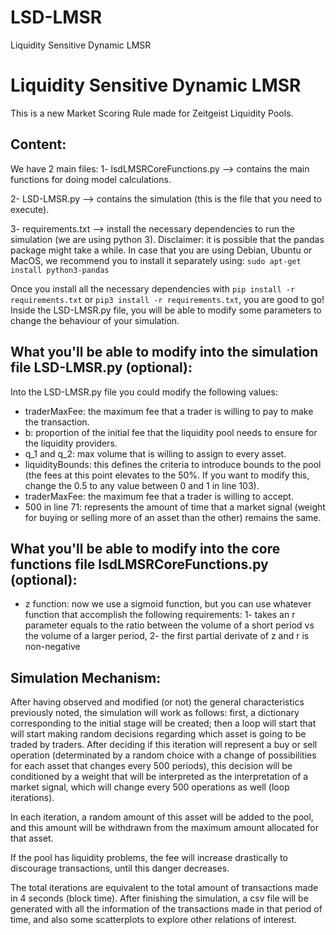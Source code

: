 # LSD-LMSR
Liquidity Sensitive Dynamic LMSR


# Liquidity Sensitive Dynamic LMSR
This is a new Market Scoring Rule made for Zeitgeist Liquidity Pools.

## Content:
We have 2 main files:
1- lsdLMSRCoreFunctions.py --> contains the main functions for doing model calculations.

2- LSD-LMSR.py --> contains the simulation (this is the file that you need to execute).

3- requirements.txt --> install the necessary dependencies to run the simulation (we are using python 3). Disclaimer: it is possible that the pandas package might take a while. In case that you are using Debian, Ubuntu or MacOS, we recommend you to install it separately using: 
        `sudo apt-get install python3-pandas`

Once you install all the necessary dependencies with `pip install -r requirements.txt` or `pip3 install -r requirements.txt`, you are good to go! Inside the LSD-LMSR.py file, you will be able to modify some parameters to change the behaviour of your simulation.

## What you'll be able to modify into the simulation file LSD-LMSR.py (optional):
Into the LSD-LMSR.py file you could modify the following values:
- traderMaxFee: the maximum fee that a trader is willing to pay to make the transaction.
- b: proportion of the initial fee that the liquidity pool needs to ensure for the liquidity providers.
- q_1 and q_2: max volume that is  willing to assign to every asset.
- liquidityBounds: this defines the criteria to introduce bounds to the pool (the fees at this point elevates to the 50%. If you want to modify this, change the 0.5 to any value between 0 and 1 in line 103).
- traderMaxFee: the maximum fee that a trader is willing to accept.
- 500 in line 71: represents the amount of time that a market signal (weight for buying or selling more of an asset than the other) remains the same.

## What you'll be able to modify into the core functions file lsdLMSRCoreFunctions.py (optional):
- z function: now we use a sigmoid function, but you can use whatever function that accomplish the following requirements:
      1- takes an r parameter equals to the ratio between the volume of a short period vs the volume of a larger period, 
      2- the first partial derivate of z and r is non-negative


## Simulation Mechanism:
After having observed and modified (or not) the general characteristics previously noted, the simulation will work as follows: first, a dictionary corresponding to the initial stage will be created; then a loop will start that will start making random decisions regarding which asset is going to be traded by traders. After deciding if this iteration will represent a buy or sell operation (determinated by a random choice with a change of possibilities for each asset that changes every 500 periods), this decision will be conditioned by a weight that will be interpreted as the interpretation of a market signal, which will change every 500 operations as well (loop iterations).

In each iteration, a random amount of this asset will be added to the pool, and this amount will be withdrawn from the maximum amount allocated for that asset.

If the pool has liquidity problems, the fee will increase drastically to discourage transactions, until this danger decreases.

The total iterations are equivalent to the total amount of transactions made in 4 seconds (block time). After finishing the simulation, a csv file will be generated with all the information of the transactions made in that period of time, and also some scatterplots to explore other relations of interest.
